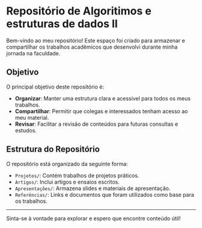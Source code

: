 # Repositório de Algoritimos e estruturas de dados II

Bem-vindo ao meu repositório! Este espaço foi criado para armazenar e compartilhar os trabalhos acadêmicos que desenvolvi durante minha jornada na faculdade.

## Objetivo

O principal objetivo deste repositório é:

- **Organizar**: Manter uma estrutura clara e acessível para todos os meus trabalhos.
- **Compartilhar**: Permitir que colegas e interessados tenham acesso ao meu material.
- **Revisar**: Facilitar a revisão de conteúdos para futuras consultas e estudos.

## Estrutura do Repositório

O repositório está organizado da seguinte forma:

- `Projetos/`: Contém trabalhos de projetos práticos.
- `Artigos/`: Inclui artigos e ensaios escritos.
- `Apresentações/`: Armazena slides e materiais de apresentação.
- `Referências/`: Links e documentos que foram utilizados como base para os trabalhos.
---

Sinta-se à vontade para explorar e espero que encontre conteúdo útil!
